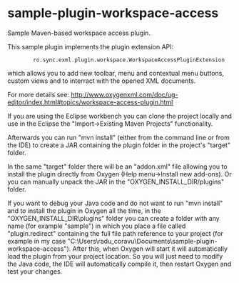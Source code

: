 # sample-plugin-workspace-access
Sample Maven-based workspace access plugin.

This sample plugin implements the plugin extension API: 

            ro.sync.exml.plugin.workspace.WorkspaceAccessPluginExtension

which allows you to add new toolbar, menu and contextual menu buttons, custom views and to interract with the opened XML documents.

For more details see: http://www.oxygenxml.com/doc/ug-editor/index.html#topics/workspace-access-plugin.html

If you are using the Eclipse workbench you can clone the project locally and use in the Eclipse the "Import->Existing Maven Projects" functionality.

Afterwards you can run "mvn install" (either from the command line or from the IDE) to create a JAR containing the plugin folder in the project's "target" folder. 

In the same "target" folder there will be an "addon.xml" file allowing you to install the plugin directly from Oxygen (Help menu->Install new add-ons). Or you can manually unpack the JAR in the "OXYGEN_INSTALL_DIR/plugins" folder.

If you want to debug your Java code and do not want to run "mvn install" and to install the plugin in Oxygen all the time, in the "OXYGEN_INSTALL_DIR\plugins" folder you can create a folder with any name (for example "sample") in which you place a file called "plugin.redirect" containing the full file path reference to your project (for example in my case "C:\Users\radu_coravu\Documents\sample-plugin-workspace-access"). After this, when Oxygen will start it will automatically load the plugin from your project location. So you will just need to modify the Java code, the IDE will automatically compile it, then restart Oxygen and test your changes.

